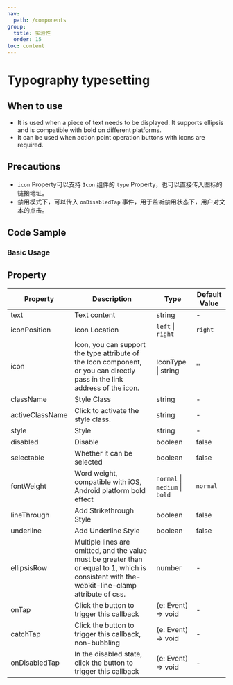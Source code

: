 ```yaml
---
nav:
  path: /components
group:
  title: 实验性
  order: 15
toc: content
---
```


# Typography typesetting

## When to use

- It is used when a piece of text needs to be displayed. It supports ellipsis and is compatible with bold on different platforms.
- It can be used when action point operation buttons with icons are required.

## Precautions

- `icon` Property可以支持 `Icon` 组件的 `type` Property，也可以直接传入图标的链接地址。
- 禁用模式下，可以传入 `onDisabledTap` 事件，用于监听禁用状态下，用户对文本的点击。

## Code Sample

### Basic Usage

<code src='../../demo/pages/Typography/index'></code>

## Property

| Property            | Description                                                                | Type                                                               | Default Value   |
| --------------- | ------------------------------------------------------------------- | ------------------------------------------------------------------ | -------- |
| text            | Text content                                                            | string                                                             | -        |
| iconPosition    | Icon Location                                                            | `left` \| `right`                                                  | `right`  |
| icon            | Icon, you can support the type attribute of the Icon component, or you can directly pass in the link address of the icon.  | IconType \| string                                                 | ''       |
| className       | Style Class                                                              | string                                                             | -        |
| activeClassName | Click to activate the style class.                                                  | string                                                             | -        |
| style           | Style                                                                | string                                                             | -        |
| disabled        | Disable                                                            | boolean                                                            | false    |
| selectable      | Whether it can be selected                                                        | boolean                                                            | false    |
| fontWeight      | Word weight, compatible with iOS, Android platform bold effect                              | `normal` \| `medium` \| `bold`                                     | `normal` |
| lineThrough     | Add Strikethrough Style                                                      | boolean                                                            | false    |
| underline       | Add Underline Style                                                      | boolean                                                            | false    |
| ellipsisRow     | Multiple lines are omitted, and the value must be greater than or equal to 1, which is consistent with the-webkit-line-clamp attribute of css. | number                                                             | -        |
| onTap           | Click the button to trigger this callback                                                | (e: Event) => void                                                 | -        |
| catchTap        | Click the button to trigger this callback, non-bubbling                                        | (e: Event) => void                                                 | -        |
| onDisabledTap   | In the disabled state, click the button to trigger this callback                                    | (e: Event) => void                                                 | -        |
